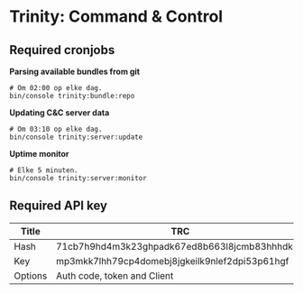 # Trinity: Command & Control

## Required cronjobs

**Parsing available bundles from git**

```shell
# Om 02:00 op elke dag.
bin/console trinity:bundle:repo
```

**Updating C&C server data**

```shell
# Om 03:10 op elke dag.
bin/console trinity:server:update
```

**Uptime monitor**

```shell
# Elke 5 minuten.
bin/console trinity:server:monitor
```

## Required API key

| Title   | TRC                                            |
| ------- | ---------------------------------------------- |
| Hash    | 71cb7h9hd4m3k23ghpadk67ed8b663l8jcmb83hhhdk45  |
| Key     | mp3mkk7lhh79cp4domebj8jgkeilk9nlef2dpi53p61hgf |
| Options | Auth code, token and Client                    |

